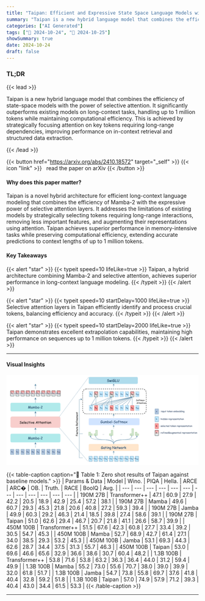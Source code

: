 ```yaml
---
title: "Taipan: Efficient and Expressive State Space Language Models with Selective Attention"
summary: "Taipan is a new hybrid language model that combines the efficiency of state-space models with the power of selective attention.  It significantly outperforms existing models on long-context tasks, han....."
categories: ["AI Generated"]
tags: ["🔖 2024-10-24", "🤗 2024-10-25"]
showSummary: true
date: 2024-10-24
draft: false
---
```


### TL;DR


{{< lead >}}

Taipan is a new hybrid language model that combines the efficiency of state-space models with the power of selective attention.  It significantly outperforms existing models on long-context tasks, handling up to 1 million tokens while maintaining computational efficiency. This is achieved by strategically focusing attention on key tokens requiring long-range dependencies, improving performance on in-context retrieval and structured data extraction.

{{< /lead >}}


{{< button href="https://arxiv.org/abs/2410.18572" target="_self" >}}
{{< icon "link" >}} &nbsp; read the paper on arXiv
{{< /button >}}

#### Why does this paper matter?
Taipan is a novel hybrid architecture for efficient long-context language modeling that combines the efficiency of Mamba-2 with the expressive power of selective attention layers.  It addresses the limitations of existing models by strategically selecting tokens requiring long-range interactions, removing less important features, and augmenting their representations using attention. Taipan achieves superior performance in memory-intensive tasks while preserving computational efficiency, extending accurate predictions to context lengths of up to 1 million tokens.
#### Key Takeaways

{{< alert "star" >}}
{{< typeit speed=10 lifeLike=true >}} Taipan, a hybrid architecture combining Mamba-2 and selective attention, achieves superior performance in long-context language modeling. {{< /typeit >}}
{{< /alert >}}

{{< alert "star" >}}
{{< typeit speed=10 startDelay=1000 lifeLike=true >}} Selective attention layers in Taipan efficiently identify and process crucial tokens, balancing efficiency and accuracy. {{< /typeit >}}
{{< /alert >}}

{{< alert "star" >}}
{{< typeit speed=10 startDelay=2000 lifeLike=true >}} Taipan demonstrates excellent extrapolation capabilities, maintaining high performance on sequences up to 1 million tokens. {{< /typeit >}}
{{< /alert >}}

------
#### Visual Insights



![](figures/figures_4_0.png "🔼 Figure 2: An overview of the Taipan architecture.")





{{< table-caption caption="🔽 Table 1: Zero shot results of Taipan against baseline models." >}}
| Params & Data | Model | Wino. | PIQA | Hella. | ARCE | ARC� | OB. | Truth. | RACE | BoolQ | Avg. |
| --- | --- | --- | --- | --- | --- | --- | --- | --- | --- | --- | --- |
| 190M 27B | Transformer++ | 47.1 | 60.9 | 27.9 | 42.2 | 20.5 | 18.9 | 42.9 | 25.4 | 57.2 | 38.1 |
| 190M 27B | Mamba | 49.6 | 60.7 | 29.3 | 45.3 | 21.8 | 20.6 | 40.8 | 27.2 | 59.3 | 39.4 |
| 190M 27B | Jamba | 49.9 | 60.3 | 29.2 | 46.3 | 21.4 | 18.5 | 39.8 | 27.4 | 58.6 | 39.1 |
| 190M 27B | Taipan | 51.0 | 62.6 | 29.4 | 46.7 | 20.7 | 21.8 | 41.1 | 26.6 | 58.7 | 39.9 |
| 450M 100B | Transformer++ | 51.5 | 67.6 | 42.3 | 60.8 | 27.7 | 33.4 | 39.2 | 30.5 | 54.7 | 45.3 |
| 450M 100B | Mamba | 52.7 | 68.9 | 42.7 | 61.4 | 27.1 | 34.0 | 38.5 | 29.3 | 53.2 | 45.3 |
| 450M 100B | Jamba | 53.1 | 69.3 | 44.3 | 62.6 | 28.7 | 34.4 | 37.5 | 31.3 | 55.7 | 46.3 |
| 450M 100B | Taipan | 53.0 | 69.6 | 46.6 | 65.6 | 32.9 | 36.6 | 38.6 | 30.7 | 60.4 | 48.2 |
| 1.3B 100B | Transformer++ | 53.8 | 71.6 | 53.8 | 63.2 | 36.3 | 36.4 | 44.0 | 31.2 | 59.4 | 49.9 |
| 1.3B 100B | Mamba | 55.2 | 73.0 | 55.6 | 70.7 | 38.0 | 39.0 | 39.9 | 32.0 | 61.8 | 51.7 |
| 1.3B 100B | Jamba | 54.7 | 73.8 | 55.8 | 69.7 | 37.6 | 41.8 | 40.4 | 32.8 | 59.2 | 51.8 |
| 1.3B 100B | Taipan | 57.0 | 74.9 | 57.9 | 71.2 | 39.3 | 40.4 | 43.0 | 34.4 | 61.5 | 53.3 |
{{< /table-caption >}}


------





